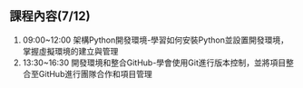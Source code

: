 ## 課程內容(7/12)
1. 09:00~12:00 架構Python開發環境-學習如何安裝Python並設置開發環境，掌握虛擬環境的建立與管理
2. 13:30~16:30  開發環境和整合GitHub-學會使用Git進行版本控制，並將項目整合至GitHub進行團隊合作和項目管理